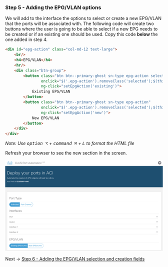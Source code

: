 ### Step 5 - Adding the EPG/VLAN options

We will add to the interface the options to select or create a new EPG/VLAN that the ports will be associated with.
The following code will create two buttons where the user is going to be able to select if a new EPG needs to be created
or if an existing one should be used.
Copy this code **below** the one added in step 4.

```html
<div id="epg-action" class="col-md-12 text-large">
    <br/>
    <h4>EPG/VLAN</h4>
    <hr/>
    <div class="btn-group">
        <button class="btn btn--primary-ghost sn-type epg-action selected"
                onclick="$('.epg-action').removeClass('selected');$(this).addClass('selected')"
                ng-click="setEpgAction('existing')">
            Existing EPG/VLAN
        </button>
        <button class="btn btn--primary-ghost sn-type epg-action"
                onclick="$('.epg-action').removeClass('selected');$(this).addClass('selected')"
                ng-click="setEpgAction('new')">
            New EPG/VLAN
        </button>
    </div>
</div>
```

_Note: Use <kbd>option ⌥</kbd> + <kbd>command ⌘</kbd> + <kbd>L</kbd> to format the HTML file_

Refresh your browser to see the new section in the screen.

![step_5](images/step5.png)

Next -> [Step 6 - Adding the EPG/VLAN selection and creation fields]

[Step 6 - Adding the EPG/VLAN selection and creation fields]: step6.md